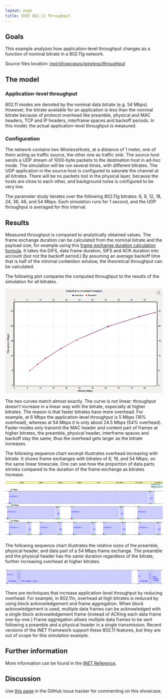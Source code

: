 ```yaml
---
layout: page
title: IEEE 802.11 Throughput
---
```


## Goals

This example analyzes how application-level throughput changes as a function of
nominal bitrate in a 802.11g network.

Source files location: <a href="https://github.com/inet-framework/inet-showcases/tree/master/wireless/throughput" target="_blank"><var>inet/showcases/wireless/throughput</var></a>

## The model

### Application-level throughput

802.11 modes are denoted by the nominal data bitrate (e.g. 54 Mbps). However,
the bitrate available for an application is less than the nominal bitrate because of
protocol overhead like preamble, physical and MAC headers, TCP and IP headers,
interframe spaces and backoff periods. In this model, the actual application-level
throughput is measured.

### Configuration

The network contains two <var>WirelessHosts</var>, at a distance of 1 meter,
one of them acting as traffic source, the other one as traffic sink. The source host
sends a UDP stream of 1000-byte packets to the destination host in ad-hoc mode.
The simulation will be run several times, with different bitrates. The UDP
application in the source host is configured to saturate the channel at all bitrates.
There will be no packets lost in the physical layer, because the hosts are close to
each other, and background noise is configured to be very low.

The parameter study iterates over the following 802.11g bitrates: 6, 9, 12, 18, 24,
36, 48, and 54 Mbps. Each simulation runs for 1 second, and the UDP throughput
is averaged for this interval.

## Results

Measured throughput is compared to analytically obtained values. The frame
exchange duration can be calculated from the nominal bitrate and the payload
size, for example using this <a href="https://sarwiki.informatik.hu-
berlin.de/Packet_transmission_time_in_802.11" target="_blank">frame exchange
duration calculation formula</a>. It takes the DIFS, data frame duration, SIFS and
ACK duration into account (but not the backoff period.) By assuming an average
backoff time that is half of the minimal contention window, the theoretical
throughput can be calculated.

The following plot compares the computed throughput to the results of the
simulation for all bitrates.

<img src="throughput2.png" class="screen" />

The two curves match almost exactly. The curve is not linear: throughput doesn't
increase in a linear way with the bitrate, especially at higher bitrates. The reason
is that faster bitrates have more overhead. For example, at 6 Mbps the
application-level throughput is 5 Mbps (16% overhead), whereas at 54 Mbps it is
only about 24.5 Mbps (54% overhead). Faster modes only transmit the MAC
header and content part of frames at higher bitrates, the preamble, physical
header, interframe spaces and backoff stay the same, thus the overhead gets
larger as the bitrate increases.

The following sequence chart excerpt illustrates overhead increasing with bitrate.
It shows frame exchanges with bitrates of 6, 18, and 54 Mbps, on the same linear
timescale. One can see how the proportion of data parts shrinks compared to the
duration of the frame exchange as bitrates increase.

<img src="seqchart3.png" class="screen" width="850" />

The following sequence chart illustrates the relative sizes of the preamble,
physical header, and data part of a 54 Mbps frame exchange. The preamble and
the physical header has the same duration regardless of the bitrate, further
increasing overhead at higher bitrates.

<img src="seqchart5.png" class="screen" width="850" />

There are techniques that increase application-level throughput by reducing
overhead. For example, in 802.11n, overhead at high bitrates is reduced by using
block acknowledgement and frame aggregation. When block acknowledgement is
used, multiple data frames can be acknowledged with a single block
acknowledgement frame (instead of ACKing each data frame one-by-one.) Frame
aggregation allows multiple data frames to be sent following a preamble and a
physical header in a single transmission. Recent versions of the INET Framework
support these 802.11 features, but they are out of scope for this simulation
example.

## Further information

More information can be found in the <a href="https://omnetpp.org/doc/inet/api-current/neddoc/index.html" target="_blank">INET Reference</a>.

## Discussion

Use <a href="https://github.com/inet-framework/inet-showcases/issues/6" target="_blank">this page</a> 
in the GitHub issue tracker for commenting on this showcase.

